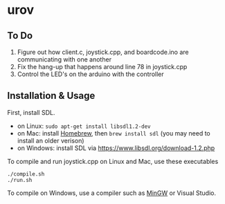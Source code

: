 urov
====

## To Do
1. Figure out how client.c, joystick.cpp, and boardcode.ino are communicating with one another
2. Fix the hang-up that happens around line 78 in joystick.cpp
3. Control the LED's on the arduino with the controller

## Installation & Usage
First, install SDL.

- on Linux: `sudo apt-get install libsdl1.2-dev`
- on Mac: install [Homebrew](https://github.com/Homebrew/homebrew/wiki/installation), then `brew install sdl` (you may need to install an older verison)
- on Windows: install SDL via https://www.libsdl.org/download-1.2.php

To compile and run joystick.cpp on Linux and Mac, use these executables

    ./compile.sh
    ./run.sh

To compile on Windows, use a compiler such as [MinGW](http://www.mingw.org/) or Visual Studio.
